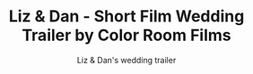 ---
title: Liz & Dan - Short Film Wedding Trailer by Color Room Films
subtitle: Liz & Dan's wedding trailer
location:
link: 172463227
thumb: /img/thumbs/07_liz_dan.jpg
---
